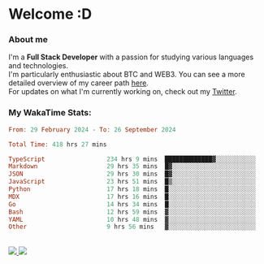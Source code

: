 # Welcome :D

### About me

I'm a **Full Stack Developer** with a passion for studying various languages and technologies. 
</br>
I'm particularly enthusiastic about BTC and WEB3. You can see a more detailed overview of my career path [here](https://yan-pi.vercel.app/).
</br>
For updates on what I'm currently working on, check out my [Twitter](https://twitter.com/yamigake).

### My WakaTime Stats:
<!--START_SECTION:waka-->

```haskell
From: 29 February 2024 - To: 26 September 2024

Total Time: 418 hrs 27 mins

TypeScript                 234 hrs 9 mins  █████████████▓░░░░░░░░░░░   54.66 %
Markdown                   29 hrs 35 mins  █▓░░░░░░░░░░░░░░░░░░░░░░░   06.91 %
JSON                       29 hrs 30 mins  █▓░░░░░░░░░░░░░░░░░░░░░░░   06.89 %
JavaScript                 23 hrs 51 mins  █▒░░░░░░░░░░░░░░░░░░░░░░░   05.57 %
Python                     17 hrs 18 mins  █░░░░░░░░░░░░░░░░░░░░░░░░   04.04 %
MDX                        17 hrs 16 mins  █░░░░░░░░░░░░░░░░░░░░░░░░   04.03 %
Go                         14 hrs 34 mins  █░░░░░░░░░░░░░░░░░░░░░░░░   03.40 %
Bash                       12 hrs 59 mins  ▓░░░░░░░░░░░░░░░░░░░░░░░░   03.03 %
YAML                       10 hrs 48 mins  ▓░░░░░░░░░░░░░░░░░░░░░░░░   02.52 %
Other                      9 hrs 56 mins   ▓░░░░░░░░░░░░░░░░░░░░░░░░   02.32 %
```

<!--END_SECTION:waka-->

<div style="display: inline_block"><br>
  <a style="border-radius:10px;" href="https://www.linkedin.com/in/yan-fernandes-55a81a201/" target="_blank"><img src="https://skillicons.dev/icons?i=linkedin" target="_blank"</a> 
  <a style="border-radius:10px;" href = "mailto:yanfernandes404@gmail.com"><img src="https://skillicons.dev/icons?i=gmail" target="_blank"></a>
</div>
